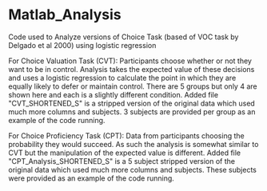 # Matlab_Analysis
 Code used to Analyze versions of Choice Task (based of VOC task by Delgado et al 2000) using logistic regression


For Choice Valuation Task (CVT):
Participants choose whether or not they want to be in control. Analysis takes the expected value of these decisions and uses a logistic regression to calculate the point in which they are equally likely to defer or maintain control. There are 5 groups but only 4 are shown here and each is a slightly different condition.
Added file "CVT_SHORTENED_S" is a stripped version of the original data which used much more columns and subjects. 3 subjects are provided per group as an example of the code running.



For Choice Proficiency Task (CPT):
Data from participants choosing the probability they would succeed. As such the analysis is somewhat similar to CVT but the manipulation of the expected value is different.
Added file "CPT_Analysis_SHORTENED_S" is a 5 subject stripped version of the original data which used much more columns and subjects. These subjects were provided as an example of the code running.